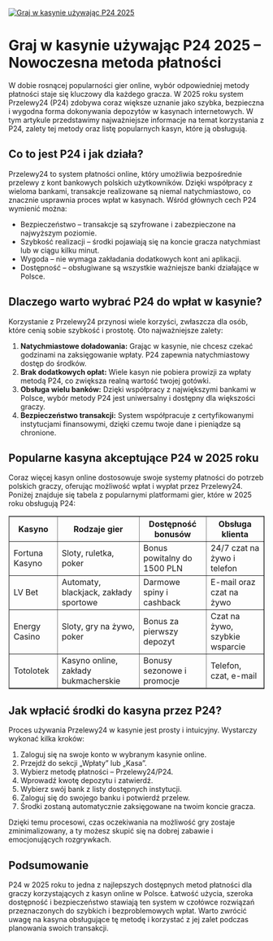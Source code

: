 [![Graj w kasynie używając P24 2025](https://123-caf.pages.dev/gitsignup.png)](https://vrmoo.ru/Bt82HjjY)

<h1>Graj w kasynie używając P24 2025 – Nowoczesna metoda płatności</h1> <p>W dobie rosnącej popularności gier online, wybór odpowiedniej metody płatności staje się kluczowy dla każdego gracza. W 2025 roku system Przelewy24 (P24) zdobywa coraz większe uznanie jako szybka, bezpieczna i wygodna forma dokonywania depozytów w kasynach internetowych. W tym artykule przedstawimy najważniejsze informacje na temat korzystania z P24, zalety tej metody oraz listę popularnych kasyn, które ją obsługują.</p>  <h2>Co to jest P24 i jak działa?</h2> <p>Przelewy24 to system płatności online, który umożliwia bezpośrednie przelewy z kont bankowych polskich użytkowników. Dzięki współpracy z wieloma bankami, transakcje realizowane są niemal natychmiastowo, co znacznie usprawnia proces wpłat w kasynach. Wśród głównych cech P24 wymienić można:</p> <ul>   <li>Bezpieczeństwo – transakcje są szyfrowane i zabezpieczone na najwyższym poziomie.</li>   <li>Szybkość realizacji – środki pojawiają się na koncie gracza natychmiast lub w ciągu kilku minut.</li>   <li>Wygoda – nie wymaga zakładania dodatkowych kont ani aplikacji.</li>   <li>Dostępność – obsługiwane są wszystkie ważniejsze banki działające w Polsce.</li> </ul>  <h2>Dlaczego warto wybrać P24 do wpłat w kasynie?</h2> <p>Korzystanie z Przelewy24 przynosi wiele korzyści, zwłaszcza dla osób, które cenią sobie szybkość i prostotę. Oto najważniejsze zalety:</p> <ol>   <li><strong>Natychmiastowe doładowania:</strong> Grając w kasynie, nie chcesz czekać godzinami na zaksięgowanie wpłaty. P24 zapewnia natychmiastowy dostęp do środków.</li>   <li><strong>Brak dodatkowych opłat:</strong> Wiele kasyn nie pobiera prowizji za wpłaty metodą P24, co zwiększa realną wartość twojej gotówki.</li>   <li><strong>Obsługa wielu banków:</strong> Dzięki współpracy z największymi bankami w Polsce, wybór metody P24 jest uniwersalny i dostępny dla większości graczy.</li>   <li><strong>Bezpieczeństwo transakcji:</strong> System współpracuje z certyfikowanymi instytucjami finansowymi, dzięki czemu twoje dane i pieniądze są chronione.</li> </ol>  <h2>Popularne kasyna akceptujące P24 w 2025 roku</h2> <p>Coraz więcej kasyn online dostosowuje swoje systemy płatności do potrzeb polskich graczy, oferując możliwość wpłat i wypłat przez Przelewy24. Poniżej znajduje się tabela z popularnymi platformami gier, które w 2025 roku obsługują P24:</p> <table border="1" cellpadding="8" cellspacing="0">   <thead>     <tr>       <th>Kasyno</th>       <th>Rodzaje gier</th>       <th>Dostępność bonusów</th>       <th>Obsługa klienta</th>     </tr>   </thead>   <tbody>     <tr>       <td>Fortuna Kasyno</td>       <td>Sloty, ruletka, poker</td>       <td>Bonus powitalny do 1500 PLN</td>       <td>24/7 czat na żywo i telefon</td>     </tr>     <tr>       <td>LV Bet</td>       <td>Automaty, blackjack, zakłady sportowe</td>       <td>Darmowe spiny i cashback</td>       <td>E-mail oraz czat na żywo</td>     </tr>     <tr>       <td>Energy Casino</td>       <td>Sloty, gry na żywo, poker</td>       <td>Bonus za pierwszy depozyt</td>       <td>Czat na żywo, szybkie wsparcie</td>     </tr>     <tr>       <td>Totolotek</td>       <td>Kasyno online, zakłady bukmacherskie</td>       <td>Bonusy sezonowe i promocje</td>       <td>Telefon, czat, e-mail</td>     </tr>   </tbody> </table>  <h2>Jak wpłacić środki do kasyna przez P24?</h2> <p>Proces używania Przelewy24 w kasynie jest prosty i intuicyjny. Wystarczy wykonać kilka kroków:</p> <ol>   <li>Zaloguj się na swoje konto w wybranym kasynie online.</li>   <li>Przejdź do sekcji „Wpłaty” lub „Kasa”.</li>   <li>Wybierz metodę płatności – Przelewy24/P24.</li>   <li>Wprowadź kwotę depozytu i zatwierdź.</li>   <li>Wybierz swój bank z listy dostępnych instytucji.</li>   <li>Zaloguj się do swojego banku i potwierdź przelew.</li>   <li>Środki zostaną automatycznie zaksięgowane na twoim koncie gracza.</li> </ol>  <p>Dzięki temu procesowi, czas oczekiwania na możliwość gry zostaje zminimalizowany, a ty możesz skupić się na dobrej zabawie i emocjonujących rozgrywkach.</p>  <h2>Podsumowanie</h2> <p>P24 w 2025 roku to jedna z najlepszych dostępnych metod płatności dla graczy korzystających z kasyn online w Polsce. Łatwość użycia, szeroka dostępność i bezpieczeństwo stawiają ten system w czołówce rozwiązań przeznaczonych do szybkich i bezproblemowych wpłat. Warto zwrócić uwagę na kasyna obsługujące tę metodę i korzystać z jej zalet podczas planowania swoich transakcji.</p>